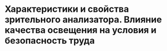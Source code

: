 # Характеристики и свойства зрительного анали­затора. Влияние качества освещения на условия и безопасность труда

